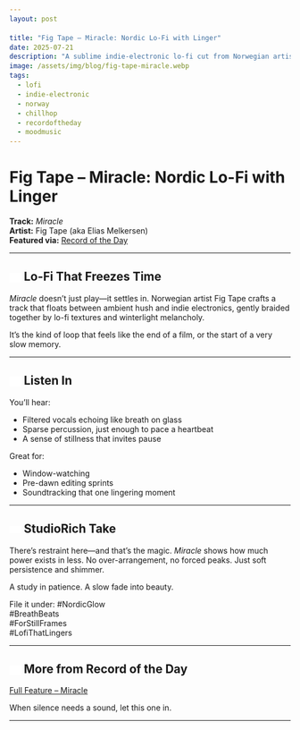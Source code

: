 ```yaml
---
layout: post

title: "Fig Tape – Miracle: Nordic Lo-Fi with Linger"
date: 2025-07-21
description: "A sublime indie-electronic lo-fi cut from Norwegian artist Fig Tape, steeped in atmosphere and memory."
image: /assets/img/blog/fig-tape-miracle.webp
tags:
  - lofi
  - indie-electronic
  - norway
  - chillhop
  - recordoftheday
  - moodmusic
---
```


# Fig Tape – Miracle: Nordic Lo-Fi with Linger

**Track:** *Miracle*  
**Artist:** Fig Tape (aka Elias Melkersen)  
**Featured via:** [Record of the Day](https://www.recordoftheday.com/record-of-the-day/2025-07-21/miracle2025)

---

## <img src="/assets/icons/record.svg" alt="Record icon" style="width: 1em; vertical-align: middle;" /> Lo-Fi That Freezes Time
*Miracle* doesn’t just play—it settles in. Norwegian artist Fig Tape crafts a track that floats between ambient hush and indie electronics, gently braided together by lo-fi textures and winterlight melancholy.

It’s the kind of loop that feels like the end of a film, or the start of a very slow memory.

---

## <img src="/assets/icons/headphones.svg" alt="Headphones icon" style="width: 1em; vertical-align: middle;" /> Listen In
You’ll hear:
- Filtered vocals echoing like breath on glass
- Sparse percussion, just enough to pace a heartbeat
- A sense of stillness that invites pause

Great for:
- Window-watching
- Pre-dawn editing sprints
- Soundtracking that one lingering moment

---

## <img src="/assets/icons/eye.svg" alt="Eye icon" style="width: 1em; vertical-align: middle;" /> StudioRich Take
There’s restraint here—and that’s the magic. *Miracle* shows how much power exists in less. No over-arrangement, no forced peaks. Just soft persistence and shimmer.

A study in patience. A slow fade into beauty.

File it under:
#NordicGlow  
#BreathBeats  
#ForStillFrames  
#LofiThatLingers

---

## <img src="/assets/icons/record.svg" alt="Record icon" style="width: 1em; vertical-align: middle;" /> More from Record of the Day
[Full Feature – Miracle](https://www.recordoftheday.com/record-of-the-day/2025-07-21/miracle2025)

When silence needs a sound, let this one in.

---


